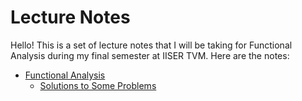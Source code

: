 # Lecture Notes

Hello! This is a set of lecture notes that I will be taking for Functional Analysis during my final semester at IISER TVM.
Here are the notes:

* [Functional Analysis](https://raw.githubusercontent.com/ashishKujur7/lectureNotes/main/FunctionalAnalysis/main.pdf)
    - [Solutions to Some Problems](https://raw.githubusercontent.com/ashishKujur7/lectureNotes/main/FunctionalAnalysisSolutions/main.pdf)
